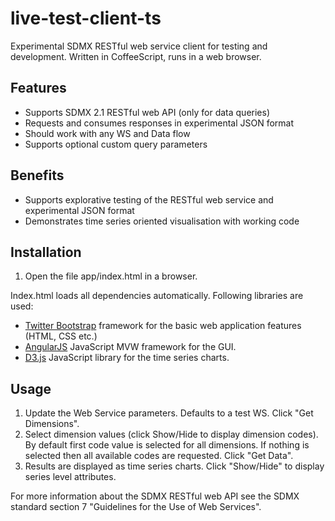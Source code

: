 # live-test-client-ts

Experimental SDMX RESTful web service client for testing and development. Written in CoffeeScript, runs in a web browser. 

## Features

- Supports SDMX 2.1 RESTful web API (only for data queries)
- Requests and consumes responses in experimental JSON format
- Should work with any WS and Data flow
- Supports optional custom query parameters 

## Benefits

- Supports explorative testing of the RESTful web service and experimental JSON format
- Demonstrates time series oriented visualisation with working code

## Installation

1. Open the file app/index.html in a browser.

Index.html loads all dependencies automatically. Following libraries are used:

- [Twitter Bootstrap](http://twitter.github.com/bootstrap/index.html) framework
for the basic web application features (HTML, CSS etc.)
- [AngularJS](http://angularjs.org) JavaScript MVW framework for the GUI.
- [D3.js](http://d3js.org) JavaScript library for the time series charts. 

## Usage

1. Update the Web Service parameters. Defaults to a test WS. Click "Get Dimensions".
2. Select dimension values (click Show/Hide to display dimension codes). By default
first code value is selected for all dimensions. If nothing is selected then all
available codes are requested. Click "Get Data".
3. Results are displayed as time series charts. Click "Show/Hide" to display series
level attributes.

For more information about the SDMX RESTful web API see the SDMX standard section 7 "Guidelines for the Use of Web Services". 





